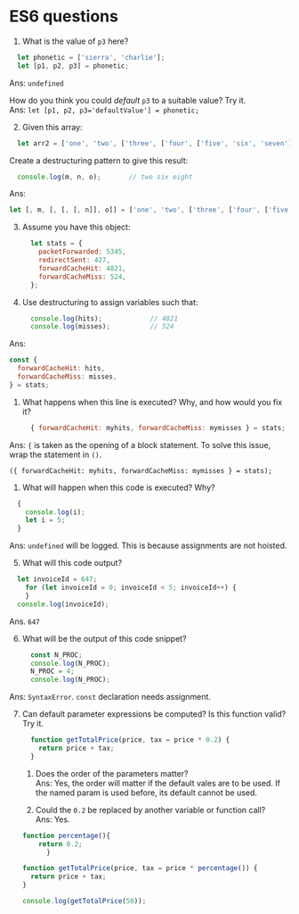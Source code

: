# ES6 questions

1. What is the value of `p3` here?

  ```js
    let phonetic = ['sierra', 'charlie'];
    let [p1, p2, p3] = phonetic;
  ```
  Ans: `undefined`

  How do you think you could _default_ `p3` to a suitable value? Try it.  
  Ans: `let [p1, p2, p3='defaultValue'] = phonetic;`

2. Given this array:

  ```js
    let arr2 = ['one', 'two', ['three', ['four', ['five', 'six', 'seven']], 'eight']];
  ```

  Create a destructuring pattern to give this result:

  ```js
    console.log(m, n, o);       // two six eight
  ```
Ans: 
```js
let [, m, [, [, [, n]], o]] = ['one', 'two', ['three', ['four', ['five', 'six', 'seven']], 'eight']];
```  

3. Assume you have this object:

      ```js
        let stats = {
          packetForwarded: 5345,
          redirectSent: 427,
          forwardCacheHit: 4821,
          forwardCacheMiss: 524,
        };
      ```

  1. Use destructuring to assign variables such that:

      ```js
        console.log(hits);            // 4821
        console.log(misses);          // 524
      ```
  Ans: 
  ```js
  const {
    forwardCacheHit: hits,
    forwardCacheMiss: misses,
  } = stats;
  ```  


1. What happens when this line is executed? Why, and how would you fix it?

      ```js
        { forwardCacheHit: myhits, forwardCacheMiss: mymisses } = stats;
      ```

Ans: `{` is taken as the opening of a block statement. To solve this issue, wrap the statement in `()`.
  
  `({ forwardCacheHit: myhits, forwardCacheMiss: mymisses } = stats);`


1. What will happen when this code is executed? Why?

  ```js
    {
      console.log(i);
      let i = 5;
    }
  ```
Ans: `undefined` will be logged. This is because assignments are not hoisted.

5. What will this code output?

  ```js
    let invoiceId = 647;
      for (let invoiceId = 0; invoiceId < 5; invoiceId++) {
      }
    console.log(invoiceId);
  ```
Ans. `647`


6. What will be the output of this code snippet?

    ```js
      const N_PROC;
      console.log(N_PROC);
      N_PROC = 4;
      console.log(N_PROC);
    ```

Ans: `SyntaxError`. `const` declaration needs assignment.

7. Can default parameter expressions be computed? Is this function valid? Try it.

    ```js
      function getTotalPrice(price, tax = price * 0.2) {
        return price + tax;
      }
    ```

    1. Does the order of the parameters matter?  
    Ans: Yes, the order will matter if the default vales are to be used. If the named param is used before, its default cannot be used.

    2. Could the `0.2` be replaced by another variable or function call?  
    Ans: Yes.
    ```js
    function percentage(){
        return 0.2;
          }

    function getTotalPrice(price, tax = price * percentage()) {
      return price + tax;
    }

    console.log(getTotalPrice(50));
    ```